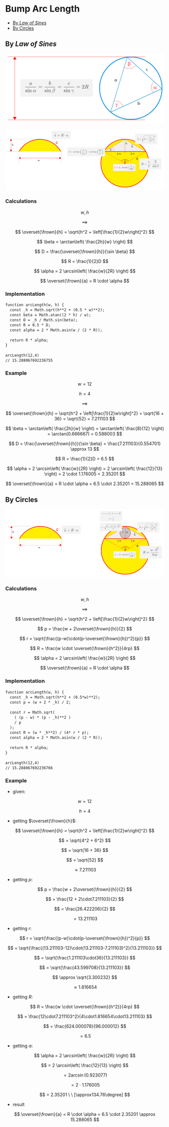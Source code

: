 # Bump Arc Length

- [By _Law of Sines_](#By-Law-of-Sines)
- [By Circles](#By-Circles)

## By _Law of Sines_

![Law of sines](https://github.com/damianc/dev-notes/blob/master/_images/math/law-of-sines.png "Law of sines")

![Bump arc length by law of sines](https://github.com/damianc/dev-notes/blob/master/_images/math/bump-arc-length-2.png "Bump arc length by law of sines")

### Calculations

$$
w, h
$$

$$
\implies
$$

$$
\overset{\frown}{h} = \sqrt{h^2 + \left[\frac{1}{2}w\right]^2}
$$

$$
\beta = \arctan\left( \frac{2h}{w} \right)
$$

$$
D = \frac{\overset{\frown}{h}}{\sin \beta}
$$

$$
R = \frac{1}{2}D
$$

$$
\alpha = 2 \arcsin\left( \frac{w}{2R} \right)
$$

$$
\overset{\frown}{a} = R \cdot \alpha
$$

### Implementation

```
function arcLength(w, h) {
  const _h = Math.sqrt(h**2 + (0.5 * w)**2);
  const beta = Math.atan((2 * h) / w);
  const D = _h / Math.sin(beta);
  const R = 0.5 * D;
  const alpha = 2 * Math.asin(w / (2 * R));

  return R * alpha;
}

arcLength(12,4)
// 15.288067692236755
```

### Example

$$
w = 12
$$

$$
h = 4
$$

$$
\implies
$$

$$
\overset{\frown}{h} = \sqrt{h^2 + \left[\frac{1}{2}w\right]^2} = \sqrt{16 + 36} = \sqrt{52} = 7.211103
$$

$$
\beta = \arctan\left( \frac{2h}{w} \right) = \arctan\left( \frac{8}{12} \right) = \arctan(0.666667) = 0.588003
$$

$$
D = \frac{\overset{\frown}{h}}{\sin \beta} = \frac{7.211103}{0.554701} \approx 13
$$

$$
R = \frac{1}{2}D = 6.5
$$

$$
\alpha = 2 \arcsin\left( \frac{w}{2R} \right) = 2 \arcsin\left( \frac{12}{13} \right) = 2 \cdot 1.176005 = 2.35201
$$

$$
\overset{\frown}{a} = R \cdot \alpha = 6.5 \cdot 2.35201 = 15.288065
$$

## By Circles

![Bump arc length by circles](https://github.com/damianc/dev-notes/blob/master/_images/math/bump-arc-length.png "Bump arc length by circles")

### Calculations

$$
w, h
$$


$$
\implies
$$

$$
\overset{\frown}{h} = \sqrt{h^2 + \left[\frac{1}{2}w\right]^2}
$$

$$
p = \frac{w + 2\overset{\frown}{h}}{2}
$$

$$
r = \sqrt{\frac{(p-w)\cdot(p-\overset{\frown}{h})^2}{p}}
$$

$$
R = \frac{w \cdot \overset{\frown}{h^2}}{4rp}
$$

$$
\alpha = 2 \arcsin\left( \frac{w}{2R} \right)
$$

$$
\overset{\frown}{a} = R \cdot \alpha
$$

### Implementation

```
function arcLength(w, h) {
  const _h = Math.sqrt(h**2 + (0.5*w)**2);
  const p = (w + 2 * _h) / 2;
 
  const r = Math.sqrt(
    ( (p - w) * (p - _h)**2 )
    / p 
  );
  const R = (w * _h**2) / (4* r * p);
  const alpha = 2 * Math.asin(w / (2 * R));
  
  return R * alpha;
}

arcLength(12,4)  
// 15.288067692236766
```

### Example

- given:

$$
w = 12
$$

$$
h = 4
$$

- getting $\overset{\frown}{h}$:

$$
\overset{\frown}{h} = \sqrt{h^2 + \left[\frac{1}{2}w\right]^2}
$$

$$
= \sqrt{4^2 + 6^2}
$$

$$
= \sqrt{16 + 36}
$$

$$
= \sqrt{52}
$$

$$
\approx 7.211103
$$

- getting $p$:

$$
p = \frac{w + 2\overset{\frown}{h}}{2}
$$

$$
= \frac{12 + 2\cdot7.211103}{2}
$$

$$
= \frac{26.422206}{2}
$$

$$
= 13.211103
$$

- getting $r$:

$$
r = \sqrt{\frac{(p-w)\cdot(p-\overset{\frown}{h})^2}{p}}
$$

$$
= \sqrt{\frac{(13.211103-12)\cdot(13.211103-7.211103)^2}{13.211103}}
$$

$$
= \sqrt{\frac{1.211103\cdot36}{13.211103}}
$$

$$
= \sqrt{\frac{43.599708}{13.211103}}
$$

$$
\approx \sqrt{3.300232}
$$

$$
\approx 1.816654
$$

- getting $R$:

$$
R = \frac{w \cdot \overset{\frown}{h^2}}{4rp}
$$

$$
= \frac{12\cdot7.211103^2}{4\cdot1.816654\cdot13.211103}
$$

$$
= \frac{624.000078}{96.000012}
$$

$$
= 6.5
$$

- getting $\alpha$:

$$
\alpha = 2 \arcsin\left( \frac{w}{2R} \right)
$$

$$
= 2 \arcsin\left( \frac{12}{13} \right)
$$

$$
= 2 \arcsin(0.923077)
$$

$$
= 2\cdot1.176005
$$

$$
= 2.35201 \ \ [\approx134.76\degree]
$$

- result

$$
\overset{\frown}{a} = R \cdot \alpha = 6.5 \cdot 2.35201 \approx 15.288065
$$